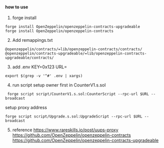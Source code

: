 
#### how to use 
1. forge install 
```
forge install OpenZeppelin/openzeppelin-contracts-upgradeable
forge install OpenZeppelin/openzeppelin-contracts
```

2. Add remappings.txt
```
@openzeppelin/contracts/=lib/openzeppelin-contracts/contracts/
@openzeppelin/contracts-upgradeable/=lib/openzeppelin-contracts-upgradeable/contracts/
```
3. add .env
KEY=0x123
URL=
```
export $(grep -v '^#' .env | xargs)
```

4. run script
setup owner first in CounterV1.s.sol
```
 forge script script/CounterV1.s.sol:CounterScript --rpc-url $URL --broadcast
```
setup proxy address
```
forge script script/Upgrade.s.sol:UpgradeScript --rpc-url $URL --broadcast  
```

5. reference
https://www.rareskills.io/post/uups-proxy
https://github.com/OpenZeppelin/openzeppelin-contracts
https://github.com/OpenZeppelin/openzeppelin-contracts-upgradeable